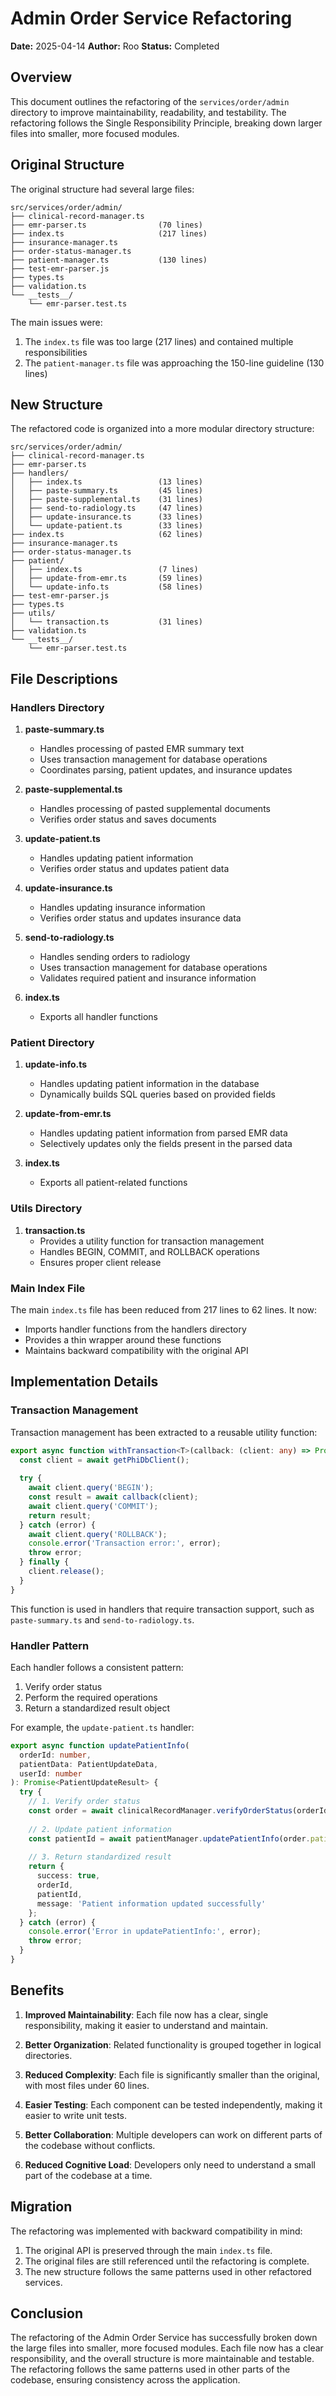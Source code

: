 # Admin Order Service Refactoring

**Date:** 2025-04-14
**Author:** Roo
**Status:** Completed

## Overview

This document outlines the refactoring of the `services/order/admin` directory to improve maintainability, readability, and testability. The refactoring follows the Single Responsibility Principle, breaking down larger files into smaller, more focused modules.

## Original Structure

The original structure had several large files:

```
src/services/order/admin/
├── clinical-record-manager.ts
├── emr-parser.ts                (70 lines)
├── index.ts                     (217 lines)
├── insurance-manager.ts
├── order-status-manager.ts
├── patient-manager.ts           (130 lines)
├── test-emr-parser.js
├── types.ts
├── validation.ts
└── __tests__/
    └── emr-parser.test.ts
```

The main issues were:
1. The `index.ts` file was too large (217 lines) and contained multiple responsibilities
2. The `patient-manager.ts` file was approaching the 150-line guideline (130 lines)

## New Structure

The refactored code is organized into a more modular directory structure:

```
src/services/order/admin/
├── clinical-record-manager.ts
├── emr-parser.ts
├── handlers/
│   ├── index.ts                 (13 lines)
│   ├── paste-summary.ts         (45 lines)
│   ├── paste-supplemental.ts    (31 lines)
│   ├── send-to-radiology.ts     (47 lines)
│   ├── update-insurance.ts      (33 lines)
│   └── update-patient.ts        (33 lines)
├── index.ts                     (62 lines)
├── insurance-manager.ts
├── order-status-manager.ts
├── patient/
│   ├── index.ts                 (7 lines)
│   ├── update-from-emr.ts       (59 lines)
│   └── update-info.ts           (58 lines)
├── test-emr-parser.js
├── types.ts
├── utils/
│   └── transaction.ts           (31 lines)
├── validation.ts
└── __tests__/
    └── emr-parser.test.ts
```

## File Descriptions

### Handlers Directory

1. **paste-summary.ts**
   - Handles processing of pasted EMR summary text
   - Uses transaction management for database operations
   - Coordinates parsing, patient updates, and insurance updates

2. **paste-supplemental.ts**
   - Handles processing of pasted supplemental documents
   - Verifies order status and saves documents

3. **update-patient.ts**
   - Handles updating patient information
   - Verifies order status and updates patient data

4. **update-insurance.ts**
   - Handles updating insurance information
   - Verifies order status and updates insurance data

5. **send-to-radiology.ts**
   - Handles sending orders to radiology
   - Uses transaction management for database operations
   - Validates required patient and insurance information

6. **index.ts**
   - Exports all handler functions

### Patient Directory

1. **update-info.ts**
   - Handles updating patient information in the database
   - Dynamically builds SQL queries based on provided fields

2. **update-from-emr.ts**
   - Handles updating patient information from parsed EMR data
   - Selectively updates only the fields present in the parsed data

3. **index.ts**
   - Exports all patient-related functions

### Utils Directory

1. **transaction.ts**
   - Provides a utility function for transaction management
   - Handles BEGIN, COMMIT, and ROLLBACK operations
   - Ensures proper client release

### Main Index File

The main `index.ts` file has been reduced from 217 lines to 62 lines. It now:
- Imports handler functions from the handlers directory
- Provides a thin wrapper around these functions
- Maintains backward compatibility with the original API

## Implementation Details

### Transaction Management

Transaction management has been extracted to a reusable utility function:

```typescript
export async function withTransaction<T>(callback: (client: any) => Promise<T>): Promise<T> {
  const client = await getPhiDbClient();
  
  try {
    await client.query('BEGIN');
    const result = await callback(client);
    await client.query('COMMIT');
    return result;
  } catch (error) {
    await client.query('ROLLBACK');
    console.error('Transaction error:', error);
    throw error;
  } finally {
    client.release();
  }
}
```

This function is used in handlers that require transaction support, such as `paste-summary.ts` and `send-to-radiology.ts`.

### Handler Pattern

Each handler follows a consistent pattern:
1. Verify order status
2. Perform the required operations
3. Return a standardized result object

For example, the `update-patient.ts` handler:

```typescript
export async function updatePatientInfo(
  orderId: number, 
  patientData: PatientUpdateData, 
  userId: number
): Promise<PatientUpdateResult> {
  try {
    // 1. Verify order status
    const order = await clinicalRecordManager.verifyOrderStatus(orderId);
    
    // 2. Update patient information
    const patientId = await patientManager.updatePatientInfo(order.patient_id, patientData);
    
    // 3. Return standardized result
    return {
      success: true,
      orderId,
      patientId,
      message: 'Patient information updated successfully'
    };
  } catch (error) {
    console.error('Error in updatePatientInfo:', error);
    throw error;
  }
}
```

## Benefits

1. **Improved Maintainability**: Each file now has a clear, single responsibility, making it easier to understand and maintain.

2. **Better Organization**: Related functionality is grouped together in logical directories.

3. **Reduced Complexity**: Each file is significantly smaller than the original, with most files under 60 lines.

4. **Easier Testing**: Each component can be tested independently, making it easier to write unit tests.

5. **Better Collaboration**: Multiple developers can work on different parts of the codebase without conflicts.

6. **Reduced Cognitive Load**: Developers only need to understand a small part of the codebase at a time.

## Migration

The refactoring was implemented with backward compatibility in mind:

1. The original API is preserved through the main `index.ts` file.
2. The original files are still referenced until the refactoring is complete.
3. The new structure follows the same patterns used in other refactored services.

## Conclusion

The refactoring of the Admin Order Service has successfully broken down the large files into smaller, more focused modules. Each file now has a clear responsibility, and the overall structure is more maintainable and testable. The refactoring follows the same patterns used in other parts of the codebase, ensuring consistency across the application.